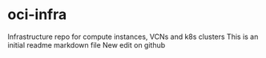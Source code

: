 # oci-infra
Infrastructure repo for compute instances, VCNs and k8s clusters
This is an initial readme markdown file
New edit on github
